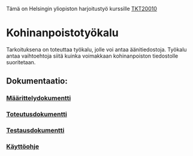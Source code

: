 Tämä on Helsingin yliopiston harjoitustyö kurssille [TKT20010](https://studies.helsinki.fi/kurssit/toteutus/hy-opt-cur-2324-d3945c26-bff4-4bca-81fb-5b92c5babc05/TKT20010)

# Kohinanpoistotyökalu
Tarkoituksena on toteuttaa työkalu, jolle voi antaa äänitiedostoja. Työkalu antaa vaihtoehtoja siitä kuinka voimakkaan kohinanpoiston tiedostolle suoritetaan.


## Dokumentaatio:
### [Määrittelydokumentti](https://github.com/VehvilainenPooki/AlgoritmitJaTekoaly/blob/main/Dokumentaatio/M%C3%A4%C3%A4rittelydokumentti.md)

### [Toteutusdokumentti](https://github.com/VehvilainenPooki/AlgoritmitJaTekoaly/blob/main/Dokumentaatio/Toteutusdokumentti.md)

### [Testausdokumentti](https://github.com/VehvilainenPooki/AlgoritmitJaTekoaly/blob/main/Dokumentaatio/Testausdokumentti.md)

### [Käyttöohje](https://github.com/VehvilainenPooki/AlgoritmitJaTekoaly/blob/main/Dokumentaatio/Käyttöohje.md)
